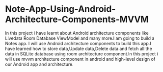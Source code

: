# Note-App-Using-Android-Architecture-Components-MVVM
In this project i have  learnt about Android architecture components like Livedata Room Database ViewModel and many more.I am going to build a Notes app. I will use Android architecture components to build this app.I have learned how to store data,Update data,Delete data and fetch all the data in SQLite database using room architecture component.In this project i will use mvvm architecture component in android and high-level design of our Android app and architecture.

